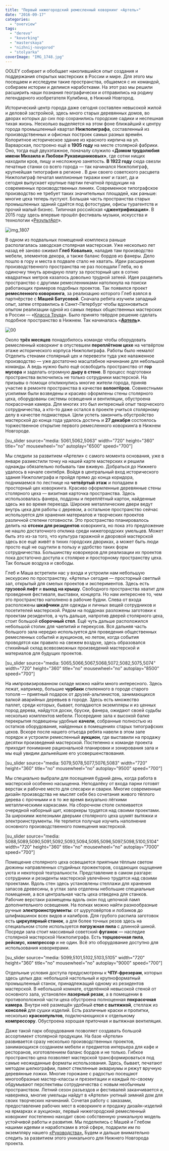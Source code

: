 ```yaml
---
title: "Первый нижегородский ремесленный коворкинг «Артель»"
date: "2016-09-17"
categories: 
  - "overview"
tags: 
  - "derevo"
  - "kovorking"
  - "masterskaya"
  - "nizhnij-novgorod"
  - "stolyarka"
coverImage: "IMG_1748.jpg"
---
```


OOLEY собирает и обобщает накопившийся опыт создания и поддержания открытых мастерских в России и мире. Для этого мы посещаем и исследуем такие пространства, общаемся с их командой, собираем истории и делимся наработками. На этот раз мы решили расширить наши познания географически и отправились на родину легендарного изобретателя Кулибина, в Нижний Новгород.

Исторический центр города даже сегодня составлен невысокой жилой и деловой застройкой, здесь много старых деревянных домов, во дворах которых до сих пор сохранились городские садики и неспешная тихая жизнь. Несколько выделяется на этом фоне ближайший к центру города промышленный квартал **Нижполиграфа**, составленный из производственных и офисных построек самых разных времён. Колоритное историческое здание из красного кирпича на ул. Варварская, построено ещё в **1905 году** на месте столярной фабрики. Оно, тогда ещё двухэтажное, поначалу служило «**Домом трудолюбия имени Михаила и Любови Рукавишниковых»**, где сотни нищих находили кров, пищу и несложную занятость. **В 1922 году** сюда свезли печатные станки со всего города — так начинался Нижполиграф, крупнейшая типография в регионе . В дни своего советского расцвета Нижполиграф печатал миллионные тиражи книг и газет, да и сегодня выпускает крупные партии печатной продукции на современных производственных линиях. Современное типографское производство не требует таких значительных площадей, как раньше: многие цеха теперь пустуют. Большая часть пространства старых промышленных зданий сдаётся под фотостудии, офисы турагентств и прочий малый бизнес. Типичная российская «**джентрификация»**. В 2015 году здесь впервые прошёл фестиваль музыки, искусства и технологии «[РезультАрт](http://nn-stories.ru/2015/10/09/resultart/)».

![img_1807](images/IMG_1807-1600x1067.jpg)

В одном из подвальных помещений комплекса раньше располагалась заводская столярная мастерская. Уже несколько лет назад её заново оживил **Глеб Ковалько**, наладив там производство мебели, элементов декора, а также баланс бордов из фанеры. Дело пошло в гору и места в подвале стало не хватать. Идеи расширения производственного пространства не раз посещали Глеба, но в одиночку тянуть арендную плату за просторный цех в сотню квадратных метров казалось довольно трудной затеей. Идея разделить пространство с другими ремесленниками натолкнула на поиски работающих примеров подобных проектов. Так появился проект **ремесленного коворкинга**, за реализацию которого Глеб взялся в партнёрстве с **Машей Батусовой**. Сначала ребята изучили западный опыт, затем отправились в Санкт-Петербург чтобы вдохновиться опытом реализации одной из самых первых общественных мастерских в России — «[Класса Труда](http://ooley.ru/places/klass-truda/)». Было принято твёрдое решение сделать подобное пространство в Нижнем. Так начиналась «**[Артель](https://vk.com/artel_place)»**.

![00](images/00-1600x1067.jpg)

Около **трёх месяцев** понадобилось команде чтобы оборудовать ремесленный коворкинг в опустевшем **переплётном цехе** на четвёртом этаже исторического корпуса Нижполиграфа. Работы было немало! Отделить стенами столярный цех и перевезти туда уже налаженное производство — уже достаточно масштабное начинание для небольшой команды. А ведь нужно было ещё освободить пространство от **гор мусора** и заделать огромную **дыру в стене**. В процесс подготовки пространства включились не только сотрудники мастерской. На призывы о помощи откликнулись многие жители города, приняв участие в ремонте пространства в качестве **волонтёров**. Совместными усилиями были возведены и красиво оформлены стены столярного цеха, оборудованы системы освещения и вентиляции, обустроена покрасочная камера. Для многих это был интересный опыт творческого сотрудничества, а кто-то даже остался в проекте учиться столярному делу в качестве подмастерья. Цели успеть закончить обустройство мастерской до конца года удалось достичь и **27 декабря** состоялось торжественное открытие первого ремесленного коворкинга в Нижнем Новгороде.

\[su\_slider source="media: 5061,5062,5063" width="720" height="360" title="no" mousewheel="no" autoplay="6500" speed="700"\]

Мы следили за развитием «Артели» с самого момента основания, уже в январе разместили точку на нашей карте мастерских и решили однажды обязательно побывать там вживую. Добраться до Нижнего удалось в начале сентября. Войдя в центральный вход исторического здания Нижполиграфа и пройдя прямо до конца коридора, поднимаемся по лестнице на **четвёртый этаж** и попадаем в просторный цех коворкинга. Красиво оформленные деревянные стены столярного цеха — визитная карточка пространства. Здесь использовалась фанера, поддоны и переплётный картон, найденные здесь же во время переезда. Широкие металлические двери ведут внутрь цеха для работы с деревом, а остальное пространство сейчас используется для хранения материалов и творческих проектов различной степени готовности. Это пространство планировалось делить на **отсеки для резидентов** коворкинга, но пока это предложение не нашло достаточного отклика среди нижегородских умельцев. Может быть это из-за того, что культура гаражной и дворовой мастерской здесь все ещё живёт в тихих городских двориках, а может быть люди просто ещё не ощутили в пользу и удобство таких форм сотрудничества. Большинству коворкеров для реализации их проектов пока достаточно доступа к столярке и просторному пространству цеха. Так больше воздуха и свободы.

Глеб и Маша встретили нас у входа и устроили нам небольшую экскурсию по пространству. «Артель» сегодня — просторный светлый зал, открытый для смелых проектов и экспериментов. Здесь есть **грузовой лифт** и **выход на крышу**. Свободного пространства хватит для проведения фестиваля, выставки, концерта. Но нам интереснее то, чем это пространство наполнено в рабочие будни. Слева от входа расположены **шкафчики** для одежды и личных вещей сотрудников и посетителей мастерской. Рядом на поддонах разложены заготовки к проектам резидентов, а чуть дальше, напротив дверей столярного цеха, стоит большой **сборочный стол**. Ещё чуть дальше расположился небольшой столик для чаепитий и перекусов. Вся дальняя часть большого зала нередко используется для проведения общественных ремесленных событий и аукционов, но летом, когда события проводятся как правило на свежем воздухе, здесь образовался стихийный склад всевозможных произведений мастерской и материалов для будущих проектов.

\[su\_slider source="media: 5065,5066,5067,5068,5072,5082,5075,5074" width="720" height="360" title="no" mousewheel="no" autoplay="8500" speed="700"\]

На импровизированном складе можно найти много интересного. Здесь лежат, например, большие **чурбаки** спиленного в городе старого тополя — приятный подарок от друзей-альпинистов, занимающихся валкой аварийных деревьев в городе. Здесь есть множество паллет, среди которых, бывает, попадаются экземпляры и из ценных пород дерева, найдутся доски, бруски, фанера, ожидают своей судьбы несколько комплектов мебели. Посередине зала к высокой балке перекрытия подвешены удобные **качели**, собранные полностью из остатков оборудования, найденных в помещениях старых типографских цехов. Вскоре после нашего отъезда ребята навели в этом зале порядок и устроили ремесленный **аукцион**, где выставили на продажу десятки произведений мастерской. Постепенно к команде проекта приходит понимание рациональной планировки и зонирования зала и мы ещё увидим дальнейшие его усовершенствования.

\[su\_slider source="media: 5079,5078,5077,5076,5083" width="720" height="360" title="no" mousewheel="no" autoplay="9500" speed="700"\]

Мы специально выбрали для посещения будний день, когда работа в мастерской особенно насыщенна. Неподалёку от входа парни готовят верстак и рабочее место для слесарки и сварки. Многие современные дизайн производства не мыслят себя без сочетания живого тёплого дерева с прочными и в то же время визуально лёгкими металлическими каркасами. На сборочном столе склеивается очередной наборный щит, коворкеры трудятся над своими проектами. За широкими железными дверьми столярного цеха шумят вытяжки и электроинструменты. Не терпится получше изучить наполнение основного производственного помещения мастерской.

\[su\_slider source="media: 5088,5089,5090,5091,5092,5093,5094,5095,5096,5097,5098,5100,5104" width="720" height="360" title="no" mousewheel="no" autoplay="7000" speed="700"\]

Помещение столярного цеха освещается приятным тёплым светом дюжины направленных студийных прожекторов, создающих ощущение уюта и некоторой театральности. Представление в самом разгаре: сотрудники и резиденты мастерской увлечённо трудятся над своими проектами. Вдоль стен здесь установлены стеллажи для хранения запасов древесины, в углах зала отделены небольшие специальные помещения, а вся центральная часть цеха отведена для станков. Рабочие верстаки размещены вдоль окон под цепочкой ламп дополнительного освещения. На полках можно найти разнообразные ручные **электроинструменты**: от шуруповёртов и лобзиков до шлифмашинок всех видов и калибров. Для грубого распила заготовок есть **циркулярный станок**, а для более точных резов здесь на специальном столе используется **погружная пила** с длинной шиной. Посреди зала стоит массивный советский **фуганок** — наследие столярной мастерской Нижполиграфа. Есть **торцовочная пила**, **рейсмус**, **компрессор** и не один. Всё это оборудование доступно для использования коворкерами.

\[su\_slider source="media: 5099,5101,5102,5103,5105" width="720" height="360" title="no" mousewheel="no" autoplay="9000" speed="700"\]

Отдельные условия доступа предусмотрены к **ЧПУ-фрезерам**, которых здесь целых два: небольшой настольный и крупноформатный промышленный станок, принадлежащий одному из резидентов мастерской. В небольшой комнате, отделённой невысокой стеной от основного зала, установлен **лазерный резак**, а в помещении в противоположной части цеха обустроена полноценная **покрасочная камера**. Внутри неё размещён удобный **стол с вытяжкой**, стеллаж из **консолей** для сушки изделий. Есть различные краски и пропитки, несколько **краскопультов**, подключающихся к отдельному **компрессору**. Обустроена хорошая приточная и вытяжная вентиляция.

Даже такой парк оборудования позволяет создавать большой ассортимент столярной продукции. На базе «Артели» развивается сразу несколько производственных проектов, занимающихся созданием мебели и предметов интерьера для кафе и ресторанов, изготовлением баланс бордов и не только. Гибкое пространство цеха позволяет мастерской трансформироваться под самые неожиданные форматы использования. Здесь, бывает, печатают методом шелкографии, паяют стеклянные аквариумы и режут вручную деревянные ложки. Многие горожане с радостью посещают многообразные мастер-классы и презентации и каждый по-своему обдумывают перспективы сотрудничества с новым необычным пространством. Летний сезон разъездов и фестивалей заканчивается и, наверняка, многие умельцы найдут в «Артели» уютный зимний дом для своих творческих начинаний. Сочетая работу с заказами, предоставление рабочих мест в коворкинге и продажу дизайн-изделий на ярмарках и аукционах, первый нижегородский ремесленный коворкинг постепенно находит свою собственную уникальную модель устойчивой работы и развития. Мы поделились с Машей и Глебом нашими идеями и наработками в этой сфере, подарили им по экземпляру нашего [«Руководства».](http://ooley.ru/theory/handbook/) Будем и дальше внимательно следить за развитием этого уникального для Нижнего Новгорода проекта.
